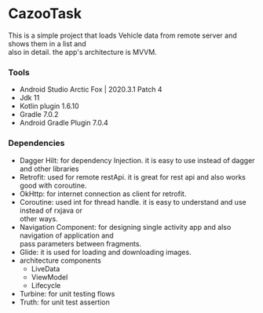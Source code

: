 # CazooTask

This is a simple project that loads Vehicle data from remote server and shows them in a list and  
also in detail. the app's architecture is MVVM.

### Tools

* Android Studio Arctic Fox | 2020.3.1 Patch 4
* Jdk 11
* Kotlin plugin 1.6.10
* Gradle 7.0.2
* Android Gradle Plugin 7.0.4

### Dependencies

* Dagger Hilt: for dependency Injection. it is easy to use instead of dagger and other libraries
* Retrofit: used for remote restApi. it is great for rest api and also works good with coroutine.
* OkHttp: for internet connection as client for retrofit.
* Coroutine: used int for thread handle. it is easy to understand and use instead of rxjava or  
  other ways.
* Navigation Component: for designing single activity app and also navigation of application and  
  pass parameters between fragments.
* Glide: it is used for loading and downloading images.
* architecture components
  * LiveData
  * ViewModel
  * Lifecycle
* Turbine: for unit testing flows
* Truth: for unit test assertion
